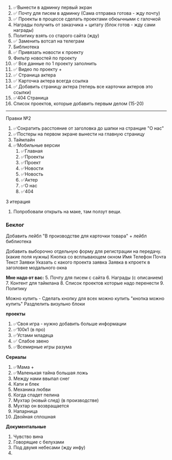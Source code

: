 1. ✅Вынести в админку первый экран
2. ✅ Почту для писем в админку (Сама отправка готова - жду почту)
3. ✅ Проекты в процессе сделать проектами обюычными с галочкой
4. Награды получить от заказчика + цитату (блок готов - жду сами награды)
5. Политику взять со старого сайта (жду)
6. ✅ Заменить вотсап на телеграм
7. Библиотека
8. ✅ Привязать новости к проекту
9. Фильтр новостей по проекту
10. ✅ Все данные по 1 проекту заполнить
11. ✅ Видео по проекту +
12. ✅ Страница актера
13. ✅ Карточка актера всегда ссылка
14. ✅ Добавить страницу актера (теперь все карточки актеров это ссылки)
15. ✅404 Страница
16. Список проектов, которые добавить первым делом (15-20)

---
Правки №2
1. ✅Сократить расстояние от заголовка до шапки на странцие "О нас"
2. ✅Постеры на первом экране вынести на главную страницу
3. Таймлайн
5. ✅Мобильные версии
	1. ✅Главная
	2. ✅Проекты
	3. ✅Проект
	4. ✅Новости 
	5. ✅Новость
	6. ✅Актер
	7. ✅О нас
	8. ✅404


3 итерация
1. Попробовали открыть на маке, там ползут вещи.
### Беклог
Добавить лейбл "В производстве для карточки товара"  + лейбл библиотека

Добавить выборочно отдельную форму для регистрации на передачу. (какие поля нужны) Кнопка со всплывающем окном
	Имя Телефон Почта Текст Заявки Указать с какого проекта заявка
		Заявка в кпроетк в заголовке модального окна
		
	


**Мне надо от вас:**
5. Почту для писем с сайта 
6. Награды (с описанием)
7. Контент для таймлана
8. Список проектов которые надо перенести
9. Политику

Можно купить - 
Сделать кнопку для всех можно купить "кнопка можно купить"
Раздлелить визульно блоки


**проекты**
1. ✅Своя игра - нужно добавить больше информации
2. ✅100к1 (в про)
3. ✅Устами младеца
4. ✅ Слабое звено
5. ✅Всемирные игры разума

**Сериалы**
1. ✅Мама +
2. ✅Маленькая тайна большая ложь
3. Между нами ввыпал снег
4. Кати и блек
5. Механика любви
6. Когда спадет пелина
7. Мухтар (новый след) (в производстве)
8. Мухтар он возвращается
9. Напарница
10. Двойная сплошная

**Документальные**
1. Чувство вина
2. Говорящие с белухами
3. Под двумя небесами (жду инфу)
4. 

